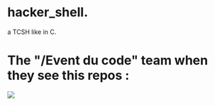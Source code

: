 # hacker_shell.
a TCSH like in C.

# The "/Event du code" team when they see this repos :
<img src="https://media.discordapp.net/attachments/1117948073172279296/1118588911338393672/convention_linux.jpg?width=1025&height=674"/>
